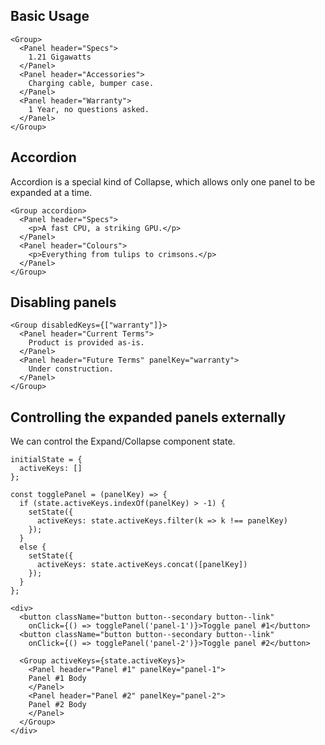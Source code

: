 ## Basic Usage

```
<Group>
  <Panel header="Specs">
    1.21 Gigawatts
  </Panel>
  <Panel header="Accessories">
    Charging cable, bumper case.
  </Panel>
  <Panel header="Warranty">
    1 Year, no questions asked.
  </Panel>
</Group>
```

## Accordion

Accordion is a special kind of Collapse, which allows only one panel to be expanded at a time.

```
<Group accordion>
  <Panel header="Specs">
    <p>A fast CPU, a striking GPU.</p>
  </Panel>
  <Panel header="Colours">
    <p>Everything from tulips to crimsons.</p>
  </Panel>
</Group>
```

## Disabling panels

```
<Group disabledKeys={["warranty"]}>
  <Panel header="Current Terms">
    Product is provided as-is.
  </Panel>
  <Panel header="Future Terms" panelKey="warranty">
    Under construction.
  </Panel>
</Group>
```

## Controlling the expanded panels externally

We can control the Expand/Collapse component state.

```
initialState = {
  activeKeys: []
};

const togglePanel = (panelKey) => {
  if (state.activeKeys.indexOf(panelKey) > -1) {
    setState({
      activeKeys: state.activeKeys.filter(k => k !== panelKey)
    });
  }
  else {
    setState({
      activeKeys: state.activeKeys.concat([panelKey])
    });
  }
};

<div>
  <button className="button button--secondary button--link"
    onClick={() => togglePanel('panel-1')}>Toggle panel #1</button>
  <button className="button button--secondary button--link"
    onClick={() => togglePanel('panel-2')}>Toggle panel #2</button>

  <Group activeKeys={state.activeKeys}>
    <Panel header="Panel #1" panelKey="panel-1">
    Panel #1 Body
    </Panel>
    <Panel header="Panel #2" panelKey="panel-2">
    Panel #2 Body
    </Panel>
  </Group>
</div>
```
